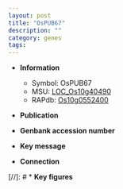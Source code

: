 ```yaml
---
layout: post
title: "OsPUB67"
description: ""
category: genes
tags: 
---
```


* **Information**  
    + Symbol: OsPUB67  
    + MSU: [LOC_Os10g40490](http://rice.uga.edu/cgi-bin/ORF_infopage.cgi?orf=LOC_Os10g40490)  
    + RAPdb: [Os10g0552400](http://rapdb.dna.affrc.go.jp/viewer/gbrowse_details/irgsp1?name=Os10g0552400)  

* **Publication**  

* **Genbank accession number**  

* **Key message**  

* **Connection**  

[//]: # * **Key figures**  


